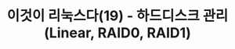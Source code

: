 ---
title: "이것이 리눅스다(19) - 하드디스크 관리(Linear, RAID0, RAID1)"
excerpt: ""

categories:
  - Linux
tags:
  - Linux 기초
toc: true
toc_label: "목차"
---